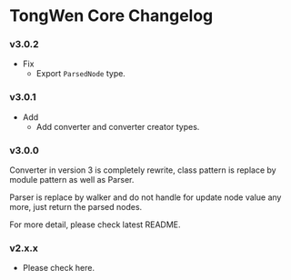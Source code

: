 # TongWen Core Changelog

### v3.0.2
- Fix
  - Export `ParsedNode` type.

### v3.0.1
- Add
  - Add converter and converter creator types.

### v3.0.0
Converter in version 3 is completely rewrite, class pattern  is replace by module pattern as well as Parser.

Parser is replace by walker and do not handle for update node value any more, just return the parsed nodes.

For more detail, please check latest README.

### v2.x.x
- Please check here.
